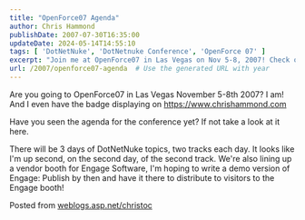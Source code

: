 ```yaml
---
title: "OpenForce07 Agenda"
author: Chris Hammond
publishDate: 2007-07-30T16:35:00
updateDate: 2024-05-14T14:55:10
tags: [ 'DotNetNuke', 'DotNetnuke Conference', 'OpenForce 07' ]
excerpt: "Join me at OpenForce07 in Las Vegas on Nov 5-8, 2007! Check out the agenda for 3 days of DotNetNuke topics and Engage Software's demo at our booth."
url: /2007/openforce07-agenda  # Use the generated URL with year
---
```

<p>Are you going to OpenForce07 in Las Vegas November 5-8th 2007? I am! And I even have the badge displaying on <a href="https://www.chrishammond.com/" mce_href="https://www.chrishammond.com/">https://www.chrishammond.com</a></p>  <p>Have you seen the agenda for the conference yet? If not take a look at it here.</p>  <p>There will be 3 days of DotNetNuke topics, two tracks each day. It looks like I&#39;m up second, on the second day, of the second track. We&#39;re also lining up a vendor booth for Engage Software, I&#39;m hoping to write a&nbsp;demo version of Engage: Publish by then and have it there to distribute to visitors to the Engage booth!</p>  <p>Posted from <a href="https://weblogs.asp.net/christoc/">weblogs.asp.net/christoc</a></p> 


